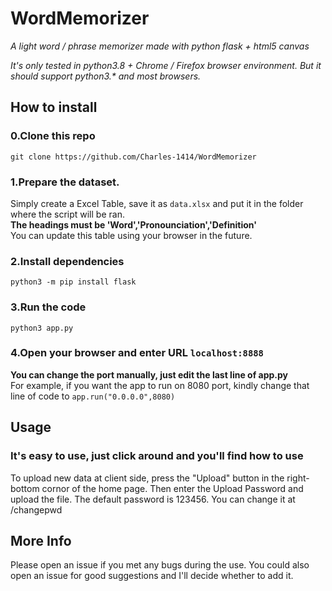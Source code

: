 # WordMemorizer
*A light word / phrase memorizer made with python flask + html5 canvas*

*It's only tested in python3.8 + Chrome / Firefox browser environment. But it should support python3.\* and most browsers.*

## How to install
### 0.Clone this repo
`git clone https://github.com/Charles-1414/WordMemorizer`
### 1.Prepare the dataset.
Simply create a Excel Table, save it as `data.xlsx` and put it in the folder where the script will be ran.\
**The headings must be 'Word','Pronounciation','Definition'**\
You can update this table using your browser in the future.
### 2.Install dependencies
`python3 -m pip install flask`
### 3.Run the code
`python3 app.py`
### 4.Open your browser and enter URL `localhost:8888`
**You can change the port manually, just edit the last line of app.py** \
For example, if you want the app to run on 8080 port, kindly change that line of code to `app.run("0.0.0.0",8080)`

## Usage
### It's easy to use, just click around and you'll find how to use
To upload new data at client side, press the "Upload" button in the right-bottom cornor of the home page. Then enter the Upload Password and upload the file. The default password is 123456. You can change it at /changepwd

## More Info
Please open an issue if you met any bugs during the use.
You could also open an issue for good suggestions and I'll decide whether to add it.
